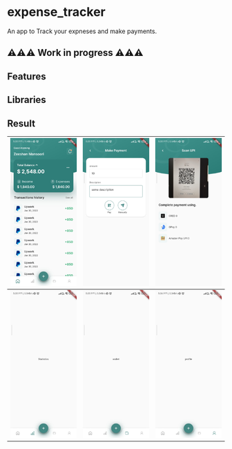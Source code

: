 # expense_tracker

An app to Track your expneses and make payments.

## ⚠️⚠️⚠️ Work in progress ⚠️⚠️⚠️


## Features

## Libraries

## Result

| <img src="screenshots/home.jpg" width="200"/> | <img src="screenshots/make_payment.jpg" width="200"/> | <img src="screenshots/scanner.jpg" width="200"/> | 
|----------|:-------------:|:-------------:|
| <img src="screenshots/stas.jpg" width="200"/> | <img src="screenshots/wallet.jpg" width="200"/> | <img src="screenshots/profile.jpg" width="200"/> | 
